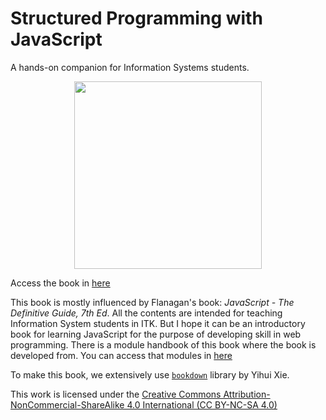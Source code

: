 # Structured Programming with JavaScript

A hands-on companion for Information Systems students.

<p align="center">
<img src="./images/cover.png" width=300>
</p>

Access the book in [here](https://LugoBlogger.github.io/struct-prog-js)

This book is mostly influenced by Flanagan's book: *JavaScript - The Definitive Guide, 7th Ed*.
All the contents are intended for teaching Information System students
in ITK. But I hope it can be an introductory book for learning JavaScript
for the purpose of developing skill in web programming. There is a module 
handbook of this book where the book is developed from. You can 
access that modules in [here](https://github.com/LugoBlogger/SI-201-404-structured-programming)

To make this book, we extensively use [`bookdown`](https://bookdown.org/) 
library by Yihui Xie.

This work is licensed under the [Creative Commons Attribution-NonCommercial-ShareAlike 4.0 International (CC BY-NC-SA 4.0)](https://creativecommons.org/licenses/by-nc-sa/4.0)
